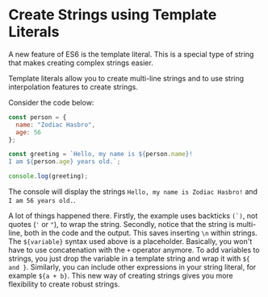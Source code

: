 # Create Strings using Template Literals
A new feature of ES6 is the template literal. This is a special type of string that makes creating complex strings easier.

Template literals allow you to create multi-line strings and to use string interpolation features to create strings.

Consider the code below:
```javascript
const person = {
  name: "Zodiac Hasbro",
  age: 56
};

const greeting = `Hello, my name is ${person.name}!
I am ${person.age} years old.`;

console.log(greeting);
```
The console will display the strings ```Hello, my name is Zodiac Hasbro!``` and ```I am 56 years old.```.

A lot of things happened there. Firstly, the example uses backticks ```(`)```, not quotes (```'``` or ```"```), to wrap the string. Secondly, notice that the string is multi-line, both in the code and the output. This saves inserting ```\n``` within strings. The ```${variable}``` syntax used above is a placeholder. Basically, you won't have to use concatenation with the ```+``` operator anymore. To add variables to strings, you just drop the variable in a template string and wrap it with ```${ and }```. Similarly, you can include other expressions in your string literal,   for example   ```${a + b}```. This new way of creating strings gives you more flexibility to create robust strings.
